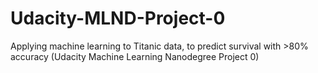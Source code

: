 # Udacity-MLND-Project-0
Applying machine learning to Titanic data, to predict survival with >80% accuracy (Udacity Machine Learning Nanodegree Project 0)
